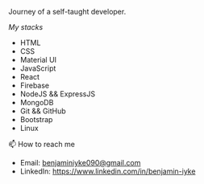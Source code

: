 Journey of a self-taught developer.

 _My stacks_
- HTML
- CSS
- Material UI
- JavaScript
- React
- Firebase
- NodeJS && ExpressJS
- MongoDB
- Git && GitHub
- Bootstrap
- Linux 

📫 How to reach me
- Email: benjaminiyke090@gmail.com
- LinkedIn: https://www.linkedin.com/in/benjamin-iyke


<!---
Laridot-1/Laridot-1 is a ✨ special ✨ repository because its `README.md` (this file) appears on your GitHub profile.
You can click the Preview link to take a look at your changes.
--->
